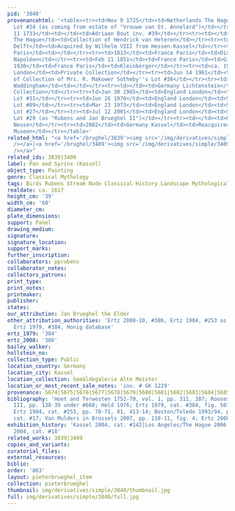 ```yaml
---
pid: '3840'
provenancehtml: '<table><tr><td>Nov 9 1725</td><td>Netherlands The Hague</td><td>Sale
  Lot #24 (as coming from estate of "Vrouwe van St. Annelard")</td></tr><tr><td>Jul
  11 1733</td><td></td><td>Adriaan Bout inv. #39</td></tr><tr><td></td><td>Netherlands
  The Hague</td><td>Collection of Hendrick van Heteren</td></tr><tr><td>1747</td><td>Netherlands
  Delft</td><td>Acquired by Wilhelm VIII from Hessen-Kassel</td></tr><tr><td>1813</td><td>France
  Paris</td><td></td></tr><tr><td>1813</td><td>France Paris</td><td>Displayed at Musée
  Napoléon</td></tr><tr><td>Feb 11 1851</td><td>France Paris</td><td>Giroux inv. #159</td></tr><tr><td>ca.
  1930</td><td>France Paris</td><td>Kleinberger</td></tr><tr><td>ca. 1934</td><td>England
  London</td><td>Private Collection</td></tr><tr><td>Jun 14 1961</td><td>England London</td><td>Sale
  of Collection of Mrs. R. Makower Sotheby''s Lot #36</td></tr><tr><td></td><td>England
  Waddingham</td><td></td></tr><tr><td></td><td>Germany Lichtenstein</td><td>Fostoria
  Collection</td></tr><tr><td>Jun 30 1965</td><td>England London</td><td>Sale Christie''s
  Lot #31</td></tr><tr><td>Jun 26 1970</td><td>England London</td><td>Sale Christie''s
  Lot #89</td></tr><tr><td>Mar 23 1973</td><td>England London</td><td>Sale Christie''s
  Lot #27</td></tr><tr><td>Jul 12 2001</td><td>England London</td><td>Sale Sotheby''s
  Lot #29 (as "Rubens and Jan Brueghel II")</td></tr><tr><td></td><td>Germany Bremen</td><td>Galerie
  Neuse</td></tr><tr><td>2002</td><td>Germany Kassel</td><td>Reacquired by the Staatlichen
  Museen</td></tr></table>'
related_html: "<a href='/brughel/3839'><img src='/img/derivatives/simple/3839/thumbnail.jpg'
  /></a>|<a href='/brughel/3409'><img src='/img/derivatives/simple/3409/thumbnail.jpg'
  /></a>"
related_ids: 3839|3409
label: Pan and Syrinx (Kassel)
object_type: Painting
genre: Classical Mythology
tags: Birds Rubens Stream Nude Classical History Landscape Mythological Flowers
realdate: ca. 1617
height_cm: '39'
width_cm: '60'
diameter_cm:
plate_dimensions:
support: Panel
drawing_medium:
signature:
signature_location:
support_marks:
further_inscription:
collaborators: pprubens
collaborator_notes:
collectors_patrons:
print_type:
print_notes:
printmaker:
publisher:
states:
our_attribution: Jan Brueghel the Elder
other_attribution_authorities: 'Ertz 2008-10, #386, Ertz 1984, #253 as Jan the Younger,
  Ertz 1979, #384, Honig database'
ertz_1979: '384'
ertz_2008: '386'
bailey_walker:
hollstein_no:
collection_type: Public
location_country: Germany
location_city: Kassel
location_collection: Gemäldegalerie Alte Meister
location_or_most_recent_sale_notes: 'inv. # GK 1229'
provenance: 5674|5675|5676|5677|5678|5679|5680|5681|5682|5683|5684|5685|5686|5687|5688|5689|5690|5691
bibliography: 'Hoet and Terwesten 1752-70, vol. 1, pp. 311, 387; Rooses 1890, vol.
  III, pp. 138-39 under #660; Held 1976; Ertz 1979, cat. #384, fig. 501, pp. 417-418;
  Ertz 1984, cat. #253, pp. 70-71, 81, 413-14; Boston/Toledo 1993/94, pp. 261-62 under
  cat. #17; Van Mulders in Brussels 2007, pp. 110-11, fig. 4; Ertz 2008-10, cat. #386'
exhibition_history: 'Kassel 2004, cat. #142|Los Angeles/The Hague 2006, cat. #5|Kassel/Frankfurt
  2004, cat. #18'
related_works: 3839|3409
copies_and_variants:
curatorial_files:
external_resources:
biblio:
order: '863'
layout: pieterbrueghel_item
collection: pieterbrueghel
thumbnail: img/derivatives/simple/3840/thumbnail.jpg
full: img/derivatives/simple/3840/full.jpg
---
```

